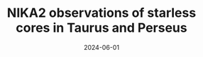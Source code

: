 ---
title: "NIKA2 observations of starless cores in Taurus and Perseus"
collection: "publications"
category: "co_procs"
permalink: /publications/2024EPJWC29300027K
link: https://ui.adsabs.harvard.edu/abs/2024EPJWC.29300027K/abstract
date: 2024-06-01
venue: "European Physical Journal Web of Conferences"
citation: "Kramer, C., Adam, R., Ade, P., et al. (2024), European Physical Journal Web of Conferences, 293, 00027."
---